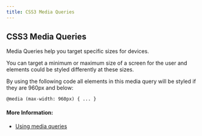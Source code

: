 ```yaml
---
title: CSS3 Media Queries
---
```

## CSS3 Media Queries

Media Queries help you target specific sizes for devices. 

You can target a minimum or maximum size of a screen for the user and elements could be styled differently at these sizes. 

By using the following code all elements in this media query will be styled if they are 960px and below:
```
@media (max-width: 960px) { ... }
```

#### More Information:
- [Using media queries](https://developer.mozilla.org/en-US/docs/Web/CSS/Media_Queries/Using_media_queries)
